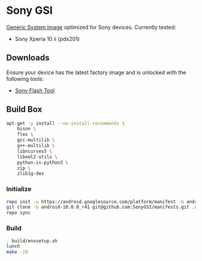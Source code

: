 # Sony GSI

[Generic System Image](https://source.android.com/setup/build/gsi) optimized for Sony devices. Currently tested:

- Sony Xperia 10 ii (pdx201)

## Downloads

Ensure your device has the latest factory image and is unlocked with the following tools:

- [Sony Flash Tool](https://developer.sony.com/develop/open-devices/get-started/flash-tool)

## Build Box

```sh
apt-get -y install --no-install-recommends \
    bison \
    flex \
    gcc-multilib \
    g++-multilib \
    libncurses5 \
    libxml2-utils \
    python-is-python3 \
    zip \
    zlib1g-dev
```

### Initialize

```sh
repo init -u https://android.googlesource.com/platform/manifest -b android-10.0.0_r41
git clone -b android-10.0.0_r41 git@github.com:SonyGSI/manifests.git .repo/local_manifests
repo sync
```

### Build

```sh
. build/envsetup.sh
lunch
make -j8
```

